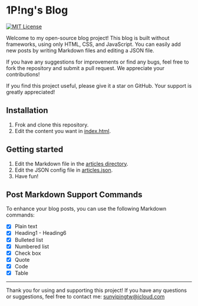 # 1P!ng's Blog

[![MIT License](http://img.shields.io/badge/license-MIT-blue.svg?style=flat)](LICENSE)

Welcome to my open-source blog project! This blog is built without frameworks, using only HTML, CSS, and JavaScript. You can easily add new posts by writing Markdown files and editing a JSON file.

If you have any suggestions for improvements or find any bugs, feel free to fork the repository and submit a pull request. We appreciate your contributions!

If you find this project useful, please give it a star on GitHub. Your support is greatly appreciated!

## Installation

1. Frok and clone this repository.
2. Edit the content you want in [index.html](index.html).

## Getting started

1. Edit the Markdown file in the [articles directory](articles/).
2. Edit the JSON config file in [articles.json](articles.json).
3. Have fun!

## Post Markdown Support Commands

To enhance your blog posts, you can use the following Markdown commands:

- [x] Plain text
- [x] Heading1 - Heading6
- [x] Bulleted list
- [x] Numbered list
- [x] Check box
- [x] Quote
- [x] Code
- [x] Table

---

Thank you for using and supporting this project! If you have any questions or suggestions, feel free to contact me: sunyipingtw@icloud.com
